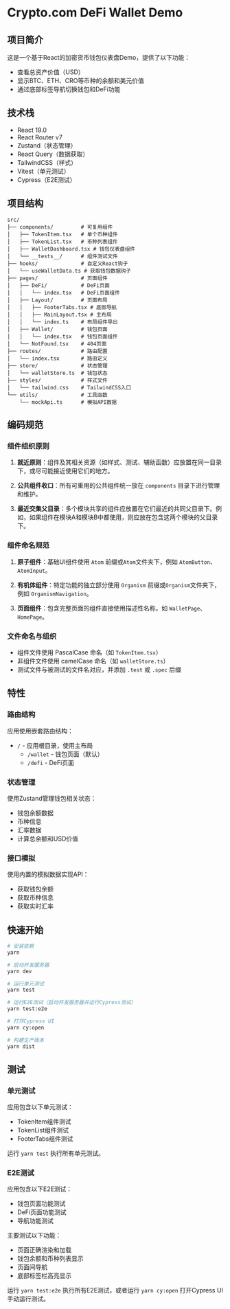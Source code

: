 # Crypto.com DeFi Wallet Demo

## 项目简介

这是一个基于React的加密货币钱包仪表盘Demo，提供了以下功能：
- 查看总资产价值（USD）
- 显示BTC、ETH、CRO等币种的余额和美元价值
- 通过底部标签导航切换钱包和DeFi功能

## 技术栈

- React 19.0
- React Router v7
- Zustand（状态管理）
- React Query（数据获取）
- TailwindCSS（样式）
- Vitest（单元测试）
- Cypress（E2E测试）

## 项目结构

```
src/
├── components/         # 可复用组件
│   ├── TokenItem.tsx   # 单个币种组件
│   ├── TokenList.tsx   # 币种列表组件
│   ├── WalletDashboard.tsx # 钱包仪表盘组件
│   └── __tests__/      # 组件测试文件
├── hooks/              # 自定义React钩子
│   └── useWalletData.ts # 获取钱包数据钩子
├── pages/              # 页面组件
│   ├── DeFi/           # DeFi页面
│   │   └── index.tsx   # DeFi页面组件
│   ├── Layout/         # 页面布局
│   │   ├── FooterTabs.tsx # 底部导航
│   │   ├── MainLayout.tsx # 主布局
│   │   └── index.ts    # 布局组件导出
│   ├── Wallet/         # 钱包页面
│   │   └── index.tsx   # 钱包页面组件
│   └── NotFound.tsx    # 404页面
├── routes/             # 路由配置
│   └── index.tsx       # 路由定义
├── store/              # 状态管理
│   └── walletStore.ts  # 钱包状态
├── styles/             # 样式文件
│   └── tailwind.css    # TailwindCSS入口
└── utils/              # 工具函数
    └── mockApi.ts      # 模拟API数据
```

## 编码规范

### 组件组织原则

1. **就近原则**：组件及其相关资源（如样式、测试、辅助函数）应放置在同一目录下，或尽可能接近使用它们的地方。

2. **公共组件收口**：所有可重用的公共组件统一放在 `components` 目录下进行管理和维护。

3. **最近交集父目录**：多个模块共享的组件应放置在它们最近的共同父目录下。例如，如果组件在模块A和模块B中都使用，则应放在包含这两个模块的父目录下。

### 组件命名规范

1. **原子组件**：基础UI组件使用 `Atom` 前缀或`Atom`文件夹下，例如 `AtomButton`、`AtomInput`。

2. **有机体组件**：特定功能的独立部分使用 `Organism` 前缀或`Organism`文件夹下，例如 `OrganismNavigation`。

3. **页面组件**：包含完整页面的组件直接使用描述性名称，如 `WalletPage`、`HomePage`。

### 文件命名与组织

- 组件文件使用 PascalCase 命名（如 `TokenItem.tsx`）
- 非组件文件使用 camelCase 命名（如 `walletStore.ts`）
- 测试文件与被测试的文件名对应，并添加 `.test` 或 `.spec` 后缀

## 特性

### 路由结构

应用使用嵌套路由结构：
- `/` - 应用根目录，使用主布局
  - `/wallet` - 钱包页面（默认）
  - `/defi` - DeFi页面

### 状态管理

使用Zustand管理钱包相关状态：
- 钱包余额数据
- 币种信息
- 汇率数据
- 计算总余额和USD价值

### 接口模拟

使用内置的模拟数据实现API：
- 获取钱包余额
- 获取币种信息
- 获取实时汇率

## 快速开始

```bash
# 安装依赖
yarn 

# 启动开发服务器
yarn dev

# 运行单元测试
yarn test

# 运行E2E测试（启动开发服务器并运行Cypress测试）
yarn test:e2e

# 打开Cypress UI
yarn cy:open

# 构建生产版本
yarn dist
```

## 测试

### 单元测试

应用包含以下单元测试：
- TokenItem组件测试
- TokenList组件测试
- FooterTabs组件测试

运行 `yarn test` 执行所有单元测试。

### E2E测试

应用包含以下E2E测试：
- 钱包页面功能测试
- DeFi页面功能测试
- 导航功能测试

主要测试以下功能：
- 页面正确渲染和加载
- 钱包余额和币种列表显示
- 页面间导航
- 底部标签栏高亮显示

运行 `yarn test:e2e` 执行所有E2E测试，或者运行 `yarn cy:open` 打开Cypress UI手动运行测试。
